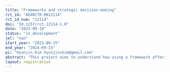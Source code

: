 ```yaml
---
title: "Frameworks and strategic decision-making"
rct_id: "AEARCTR-0012114"
rct_id_num: "12114"
doi: "10.1257/rct.12114-1.0"
date: "2023-09-14"
status: "in_development"
jel: "nan"
start_year: "2023-09-15"
end_year: "2024-09-15"
pi: "Hyunjin Kim hyunjinvkim@gmail.com"
abstract: "This project aims to understand how using a framework affects the crafting of strategic options."
layout: registration
---
```


